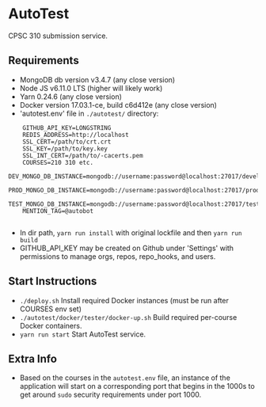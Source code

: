 # AutoTest
CPSC 310 submission service.

Requirements
-------------

- MongoDB db version v3.4.7 (any close version)
- Node JS v6.11.0 LTS (higher will likely work)
- Yarn 0.24.6 (any close version)
- Docker version 17.03.1-ce, build c6d412e (any close version)
- 'autotest.env' file in `./autotest/` directory: 

```
	GITHUB_API_KEY=LONGSTRING
	REDIS_ADDRESS=http://localhost
	SSL_CERT=/path/to/crt.crt
	SSL_KEY=/path/to/key.key
	SSL_INT_CERT=/path/to/-cacerts.pem
	COURSES=210 310 etc.
	DEV_MONGO_DB_INSTANCE=mongodb://username:password@localhost:27017/development
	PROD_MONGO_DB_INSTANCE=mongodb://username:password@localhost:27017/production
	TEST_MONGO_DB_INSTANCE=mongodb://username:password@localhost:27017/testing
	MENTION_TAG=@autobot
	
```

- In dir path, `yarn run install` with original lockfile and then `yarn run build`
- GITHUB_API_KEY may be created on Github under 'Settings' with permissions to manage orgs, repos, repo_hooks, and users.

Start Instructions
----------------------

- `./deploy.sh` Install required Docker instances (must be run after COURSES env set)
- `./autotest/docker/tester/docker-up.sh` Build required per-course Docker containers.
- `yarn run start` Start AutoTest service.

Extra Info
--------------
- Based on the courses in the `autotest.env` file, an instance of the application will start on a corresponding port that begins in the 1000s to get around `sudo` security requirements under port 1000.
